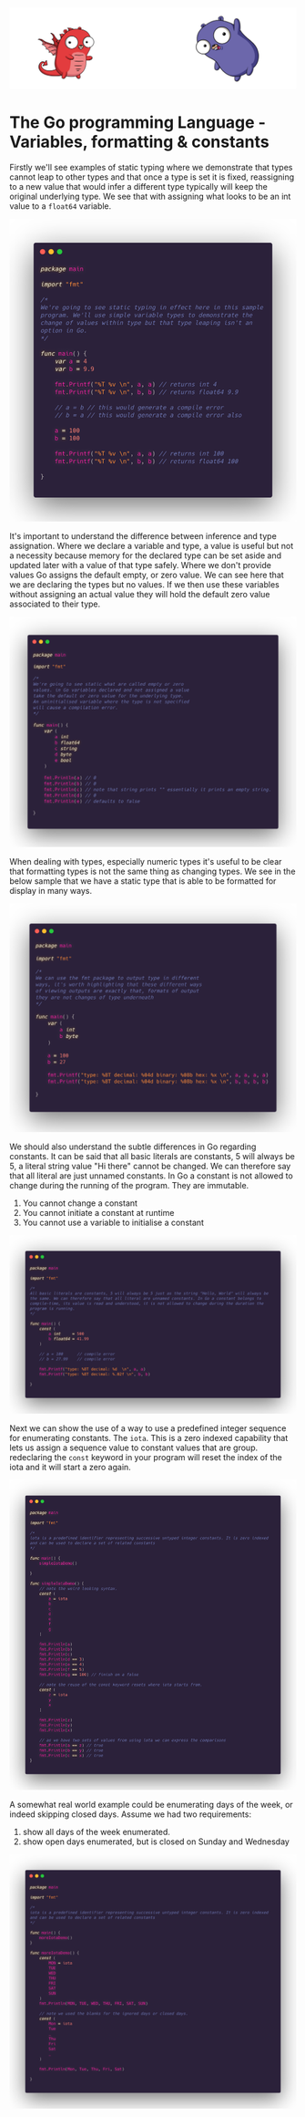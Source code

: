 ![](/assets/gologo.png)

# The Go programming Language - Variables, formatting & constants

Firstly we'll see examples of static typing where we demonstrate that types cannot leap to other types and that once a type is set it is fixed, reassigning to a new value that would infer a different type typically will keep the original underlying type. We see that with assigning what looks to be an int value to a `float64` variable.

![](/core/src/02-variables-formatting-constants/assets/201-static-typing.png)

It's important to understand the difference between inference and type assignation. Where we declare a variable and type, a value is useful but not a necessity because memory for the declared type can be set aside and updated later with a value of that type safely. Where we don't provide values Go assigns the default empty, or zero value. We can see here that we are declaring the types but no values. If we then use these variables without assigning an actual value they will hold the default zero value associated to their type.

![](/core/src/02-variables-formatting-constants/assets/202-zero-values.png)

When dealing with types, especially numeric types it's useful to be clear that formatting types is not the same thing as changing types. We see in the below sample that we have a static type that is able to be formatted for display in many ways.

![](/core/src/02-variables-formatting-constants/assets/203-formatting-types.png)

We should also understand the subtle differences in Go regarding constants. It can be said that all basic literals are constants, 5 will always be 5, a literal string value "Hi there" cannot be changed. We can therefore say that all literal are just unnamed constants. In Go a constant is not allowed to change during the running of the program. They are immutable.

1. You cannot change a constant
2. You cannot initiate a constant at runtime
3. You cannot use a variable to initialise a constant

![](/core/src/02-variables-formatting-constants/assets/204-constants.png)

Next we can show the use of a way to use a predefined integer sequence for enumerating constants. The `iota`. This is a zero indexed capability that lets us assign a sequence value to constant values that are group. redeclaring the `const` keyword in your program will reset the index of the iota and it will start a zero again.

![](/core/src/02-variables-formatting-constants/assets/205-iota.png)

A somewhat real world example could be enumerating days of the week, or indeed skipping closed days. Assume we had two requirements:

1. show all days of the week enumerated.
2. show open days enumerated, but is closed on Sunday and Wednesday

![](/core/src/02-variables-formatting-constants/assets/205-iota-part-two.png)
